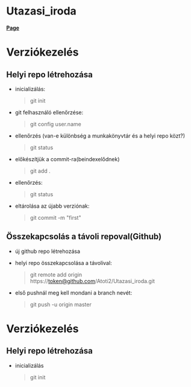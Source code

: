 # Utazasi_iroda

[**Page**](https://atoti2.github.io/Utazasi_iroda/)

# Verziókezelés

## Helyi repo létrehozása

- inicializálás:
  > git init

- git felhasználó ellenőrzése:
  > git config user.name

- ellenőrzés (van-e különbség a munkakönyvtár és a helyi repo közt?)
  > git status

- előkészítjük a commit-ra(beindexelődnek)
  > git add .

- ellenőrzés:
  > git status

- eltárolása az újabb verziónak:
  > git commit -m "first"

## Összekapcsolás a távoli repoval(Github)
- új github repo létrehozása
- helyi repo összekapcsolása a távolival:
  > git remote add origin https://token@github.com/Atoti2/Utazasi_iroda.git

- első pushnál meg kell mondani a branch nevét:
  > git push -u origin master


# Verziókezelés

## Helyi repo létrehozása

- inicializálás
    > git init